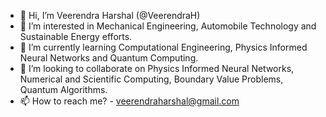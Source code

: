 - 👋 Hi, I’m Veerendra Harshal (@VeerendraH)
- 👀 I’m interested in Mechanical Engineering, Automobile Technology and Sustainable Energy efforts.
- 🌱 I’m currently learning Computational Engineering, Physics Informed Neural Networks and Quantum Computing.
- 💞️ I’m looking to collaborate on Physics Informed Neural Networks, Numerical and Scientific Computing, Boundary Value Problems, Quantum Algorithms.
- 📫 How to reach me? - veerendraharshal@gmail.com 

<!---
VeerendraH/VeerendraH is a ✨ special ✨ repository because its `README.md` (this file) appears on your GitHub profile.
You can click the Preview link to take a look at your changes.
--->
